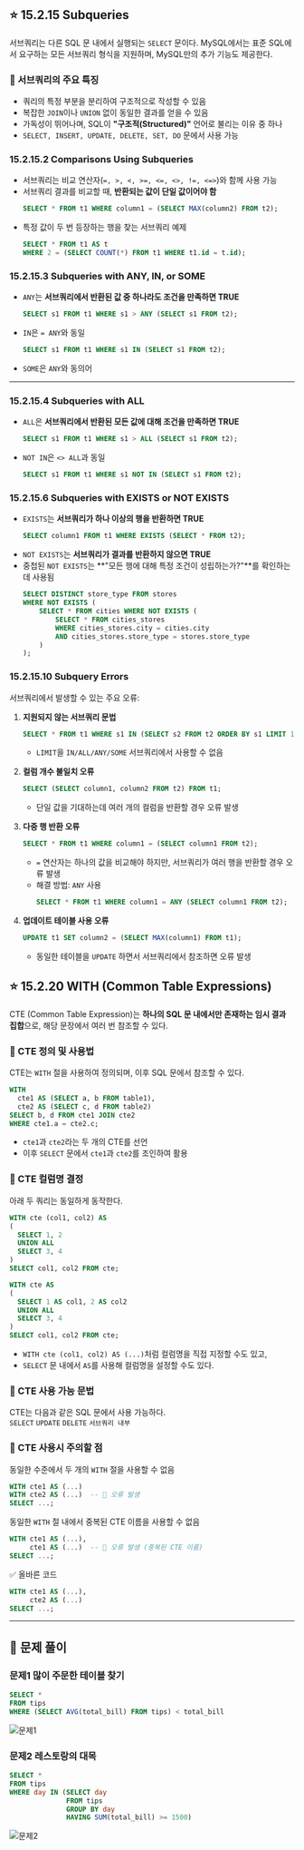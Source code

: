 ## ⭐️ 15.2.15 Subqueries  
서브쿼리는 다른 SQL 문 내에서 실행되는 `SELECT` 문이다. MySQL에서는 표준 SQL에서 요구하는 모든 서브쿼리 형식을 지원하며, MySQL만의 추가 기능도 제공한다.  

### 📌 서브쿼리의 주요 특징  
- 쿼리의 특정 부분을 분리하여 구조적으로 작성할 수 있음  
- 복잡한 `JOIN`이나 `UNION` 없이 동일한 결과를 얻을 수 있음  
- 가독성이 뛰어나며, SQL이 **"구조적(Structured)"** 언어로 불리는 이유 중 하나  
- `SELECT, INSERT, UPDATE, DELETE, SET, DO` 문에서 사용 가능  

### 15.2.15.2 Comparisons Using Subqueries  
- 서브쿼리는 비교 연산자(`=, >, <, >=, <=, <>, !=, <=>`)와 함께 사용 가능  
- 서브쿼리 결과를 비교할 때, **반환되는 값이 단일 값이어야 함**  
  ```sql
  SELECT * FROM t1 WHERE column1 = (SELECT MAX(column2) FROM t2);
  ```
- 특정 값이 두 번 등장하는 행을 찾는 서브쿼리 예제  
  ```sql
  SELECT * FROM t1 AS t
  WHERE 2 = (SELECT COUNT(*) FROM t1 WHERE t1.id = t.id);
  ```

### 15.2.15.3 Subqueries with ANY, IN, or SOME  
- `ANY`는 **서브쿼리에서 반환된 값 중 하나라도 조건을 만족하면 TRUE**  
  ```sql
  SELECT s1 FROM t1 WHERE s1 > ANY (SELECT s1 FROM t2);
  ```
- `IN`은 `= ANY`와 동일  
  ```sql
  SELECT s1 FROM t1 WHERE s1 IN (SELECT s1 FROM t2);
  ```
- `SOME`은 `ANY`와 동의어  

---
### 15.2.15.4 Subqueries with ALL  
- `ALL`은 **서브쿼리에서 반환된 모든 값에 대해 조건을 만족하면 TRUE**  
  ```sql
  SELECT s1 FROM t1 WHERE s1 > ALL (SELECT s1 FROM t2);
  ```
- `NOT IN`은 `<> ALL`과 동일  
  ```sql
  SELECT s1 FROM t1 WHERE s1 NOT IN (SELECT s1 FROM t2);
  ```

### 15.2.15.6 Subqueries with EXISTS or NOT EXISTS  
- `EXISTS`는 **서브쿼리가 하나 이상의 행을 반환하면 TRUE**  
  ```sql
  SELECT column1 FROM t1 WHERE EXISTS (SELECT * FROM t2);
  ```
- `NOT EXISTS`는 **서브쿼리가 결과를 반환하지 않으면 TRUE**  
- 중첩된 `NOT EXISTS`는 **"모든 행에 대해 특정 조건이 성립하는가?"**를 확인하는 데 사용됨  
  ```sql
  SELECT DISTINCT store_type FROM stores
  WHERE NOT EXISTS (
      SELECT * FROM cities WHERE NOT EXISTS (
          SELECT * FROM cities_stores 
          WHERE cities_stores.city = cities.city
          AND cities_stores.store_type = stores.store_type
      )
  );
  ```

### 15.2.15.10 Subquery Errors  
서브쿼리에서 발생할 수 있는 주요 오류:  
1. **지원되지 않는 서브쿼리 문법**  
   ```sql
   SELECT * FROM t1 WHERE s1 IN (SELECT s2 FROM t2 ORDER BY s1 LIMIT 1);
   ```
   - `LIMIT`을 `IN/ALL/ANY/SOME` 서브쿼리에서 사용할 수 없음  
   
2. **컬럼 개수 불일치 오류**  
   ```sql
   SELECT (SELECT column1, column2 FROM t2) FROM t1;
   ```
   - 단일 값을 기대하는데 여러 개의 컬럼을 반환할 경우 오류 발생  

3. **다중 행 반환 오류**  
   ```sql
   SELECT * FROM t1 WHERE column1 = (SELECT column1 FROM t2);
   ```
   - `=` 연산자는 하나의 값을 비교해야 하지만, 서브쿼리가 여러 행을 반환할 경우 오류 발생  
   - 해결 방법: `ANY` 사용  
     ```sql
     SELECT * FROM t1 WHERE column1 = ANY (SELECT column1 FROM t2);
     ```

4. **업데이트 테이블 사용 오류**  
   ```sql
   UPDATE t1 SET column2 = (SELECT MAX(column1) FROM t1);
   ```
   - 동일한 테이블을 `UPDATE` 하면서 서브쿼리에서 참조하면 오류 발생
  
## ⭐️ 15.2.20 WITH (Common Table Expressions)  

CTE (Common Table Expression)는 **하나의 SQL 문 내에서만 존재하는 임시 결과 집합**으로, 해당 문장에서 여러 번 참조할 수 있다.  

### 📌 CTE 정의 및 사용법  
CTE는 `WITH` 절을 사용하여 정의되며, 이후 SQL 문에서 참조할 수 있다.  

```sql
WITH
  cte1 AS (SELECT a, b FROM table1),
  cte2 AS (SELECT c, d FROM table2)
SELECT b, d FROM cte1 JOIN cte2
WHERE cte1.a = cte2.c;
```

- `cte1`과 `cte2`라는 두 개의 CTE를 선언  
- 이후 `SELECT` 문에서 `cte1`과 `cte2`를 조인하여 활용  


### 📌 CTE 컬럼명 결정  
아래 두 쿼리는 동일하게 동작한다.  

```sql
WITH cte (col1, col2) AS
(
  SELECT 1, 2
  UNION ALL
  SELECT 3, 4
)
SELECT col1, col2 FROM cte;
```
```sql
WITH cte AS
(
  SELECT 1 AS col1, 2 AS col2
  UNION ALL
  SELECT 3, 4
)
SELECT col1, col2 FROM cte;
```
- `WITH cte (col1, col2) AS (...)`처럼 컬럼명을 직접 지정할 수도 있고,  
- `SELECT` 문 내에서 `AS`를 사용해 컬럼명을 설정할 수도 있다.  


### 📌 CTE 사용 가능 문법  
CTE는 다음과 같은 SQL 문에서 사용 가능하다.  
`SELECT`  `UPDATE`   `DELETE`   `서브쿼리 내부`


### 📌 CTE 사용시 주의할 점 
동일한 수준에서 두 개의 `WITH` 절을 사용할 수 없음  
```sql
WITH cte1 AS (...)
WITH cte2 AS (...)  -- 🚨 오류 발생
SELECT ...;
```

동일한 `WITH` 절 내에서 중복된 CTE 이름을 사용할 수 없음  
```sql
WITH cte1 AS (...),
     cte1 AS (...)  -- 🚨 오류 발생 (중복된 CTE 이름)
SELECT ...;
```
✅ 올바른 코드  
```sql
WITH cte1 AS (...), 
     cte2 AS (...) 
SELECT ...;
```

---

## 📝 문제 풀이
### 문제1 많이 주문한 테이블 찾기
```sql
SELECT *
FROM tips
WHERE (SELECT AVG(total_bill) FROM tips) < total_bill
```
![문제1](Manual/image/week0_1.png)

### 문제2 레스토랑의 대목
```sql
SELECT *
FROM tips
WHERE day IN (SELECT day 
              FROM tips 
              GROUP BY day
              HAVING SUM(total_bill) >= 1500)
```
![문제2](Manual/image/week0_2.png)

